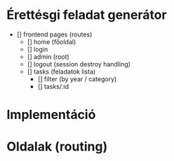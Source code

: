 # Érettésgi feladat generátor

- [] frontend pages (routes)
    - [] home (főoldal)
    - [] login
    - [] admin (root)
    - [] logout (session destroy handling)
    - [] tasks (feladatok lista)
        - [] filter (by year / category)
        - [] tasks/:id

# Implementáció

# Oldalak (routing)


